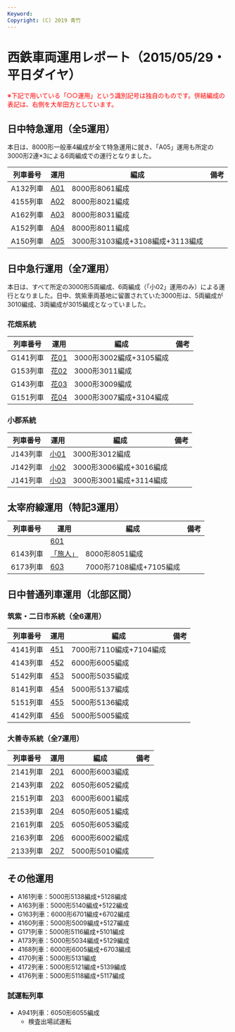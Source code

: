 ```yaml
---
Keyword: 
Copyright: (C) 2019 青竹
---
```


# 西鉄車両運用レポート（2015/05/29・平日ダイヤ）

<span style="color:#FF0000;">※下記で用いている「○○運用」という識別記号は独自のものです。併結編成の表記は、右側を大牟田方としています。</span>

## 日中特急運用（全5運用）

本日は、8000形一般車4編成が全て特急運用に就き、「A05」運用も所定の3000形2連×3による6両編成での運行となりました。

| 列車番号 | 運用 | 編成 | 備考 |
| --- | --- | --- | --- |
| A132列車 | [A01](https://aotake91.net/railway/nishitetsu/dia/20140322/unyoulist-weekday.htm#WA01) | 8000形8061編成 |  |
| 4155列車 | [A02](https://aotake91.net/railway/nishitetsu/dia/20140322/unyoulist-weekday.htm#WA02) | 8000形8021編成 |  |
| A162列車 | [A03](https://aotake91.net/railway/nishitetsu/dia/20140322/unyoulist-weekday.htm#WA03) | 8000形8031編成 |  |
| A152列車 | [A04](https://aotake91.net/railway/nishitetsu/dia/20140322/unyoulist-weekday.htm#WA04) | 8000形8011編成 |  |
| A150列車 | [A05](https://aotake91.net/railway/nishitetsu/dia/20140322/unyoulist-weekday.htm#WA05) | 3000形3103編成+3108編成+3113編成 |  |

## 日中急行運用（全7運用）

本日は、すべて所定の3000形5両編成、6両編成（「小02」運用のみ）による運行となりました。日中、筑紫車両基地に留置されていた3000形は、5両編成が3010編成、3両編成が3015編成となっていました。

### 花畑系統

| 列車番号 | 運用 | 編成 | 備考 |
| --- | --- | --- | --- |
| G141列車 | [花01](https://aotake91.net/railway/nishitetsu/dia/20140322/unyoulist-weekday.htm#WG01) | 3000形3002編成+3105編成 |  |
| G153列車 | [花02](https://aotake91.net/railway/nishitetsu/dia/20140322/unyoulist-weekday.htm#WG02) | 3000形3011編成 |  |
| G143列車 | [花03](https://aotake91.net/railway/nishitetsu/dia/20140322/unyoulist-weekday.htm#WG03) | 3000形3009編成 |  |
| G151列車 | [花04](https://aotake91.net/railway/nishitetsu/dia/20140322/unyoulist-weekday.htm#WG04) | 3000形3007編成+3104編成 |  |

### 小郡系統

| 列車番号 | 運用 | 編成 | 備考 |
| --- | --- | --- | --- |
| J143列車 | [小01](https://aotake91.net/railway/nishitetsu/dia/20140322/unyoulist-weekday.htm#WJ01) | 3000形3012編成 |  |
| J142列車 | [小02](https://aotake91.net/railway/nishitetsu/dia/20140322/unyoulist-weekday.htm#WJ02) | 3000形3006編成+3016編成 |  |
| J141列車 | [小03](https://aotake91.net/railway/nishitetsu/dia/20140322/unyoulist-weekday.htm#WJ03) | 3000形3001編成+3114編成 |  |

## 太宰府線運用（特記3運用）

| 列車番号 | 運用 | 編成 | 備考 |
| --- | --- | --- | --- |
|  | [601](https://aotake91.net/railway/nishitetsu/dia/20140322/unyoulist-weekday.htm#W601) |  |  |
| 6143列車 | [「旅人」](https://aotake91.net/railway/nishitetsu/dia/20140322/unyoulist-weekday.htm#W602) | 8000形8051編成 |  |
| 6173列車 | [603](https://aotake91.net/railway/nishitetsu/dia/20140322/unyoulist-weekday.htm#W603) | 7000形7108編成+7105編成 |  |

## 日中普通列車運用（北部区間）

### 筑紫・二日市系統（全6運用）

| 列車番号 | 運用 | 編成 | 備考 |
| --- | --- | --- | --- |
| 4141列車 | [451](https://aotake91.net/railway/nishitetsu/dia/20140322/unyoulist-weekday.htm#W451) | 7000形7110編成+7104編成 |  |
| 4143列車 | [452](https://aotake91.net/railway/nishitetsu/dia/20140322/unyoulist-weekday.htm#W452) | 6000形6005編成 |  |
| 5142列車 | [453](https://aotake91.net/railway/nishitetsu/dia/20140322/unyoulist-weekday.htm#W453) | 5000形5035編成 |  |
| 8141列車 | [454](https://aotake91.net/railway/nishitetsu/dia/20140322/unyoulist-weekday.htm#W454) | 5000形5137編成 |  |
| 5151列車 | [455](https://aotake91.net/railway/nishitetsu/dia/20140322/unyoulist-weekday.htm#W455) | 5000形5136編成 |  |
| 4142列車 | [456](https://aotake91.net/railway/nishitetsu/dia/20140322/unyoulist-weekday.htm#W456) | 5000形5005編成 |  |

### 大善寺系統（全7運用）

| 列車番号 | 運用 | 編成 | 備考 |
| --- | --- | --- | --- |
| 2141列車 | [201](https://aotake91.net/railway/nishitetsu/dia/20140322/unyoulist-weekday.htm#W201) | 6000形6003編成 |  |
| 2143列車 | [202](https://aotake91.net/railway/nishitetsu/dia/20140322/unyoulist-weekday.htm#W202) | 6050形6052編成 |  |
| 2151列車 | [203](https://aotake91.net/railway/nishitetsu/dia/20140322/unyoulist-weekday.htm#W203) | 6000形6001編成 |  |
| 2153列車 | [204](https://aotake91.net/railway/nishitetsu/dia/20140322/unyoulist-weekday.htm#W204) | 6050形6051編成 |  |
| 2161列車 | [205](https://aotake91.net/railway/nishitetsu/dia/20140322/unyoulist-weekday.htm#W205) | 6050形6053編成 |  |
| 2163列車 | [206](https://aotake91.net/railway/nishitetsu/dia/20140322/unyoulist-weekday.htm#W206) | 6000形6002編成 |  |
| 2133列車 | [207](https://aotake91.net/railway/nishitetsu/dia/20140322/unyoulist-weekday.htm#W207) | 5000形5010編成 |  |

## その他運用

* A161列車：5000形5138編成+5128編成
* A163列車：5000形5140編成+5122編成
* G163列車：6000形6701編成+6702編成
* 4160列車：5000形5009編成+5127編成
* G171列車：5000形5116編成+5101編成
* A173列車：5000形5034編成+5129編成
* 4168列車：6000形6005編成+6703編成
* 4170列車：5000形5131編成
* 4172列車：5000形5121編成+5139編成
* 4176列車：5000形5118編成+5117編成

### 試運転列車

* A941列車：6050形6055編成
    * 検査出場試運転

